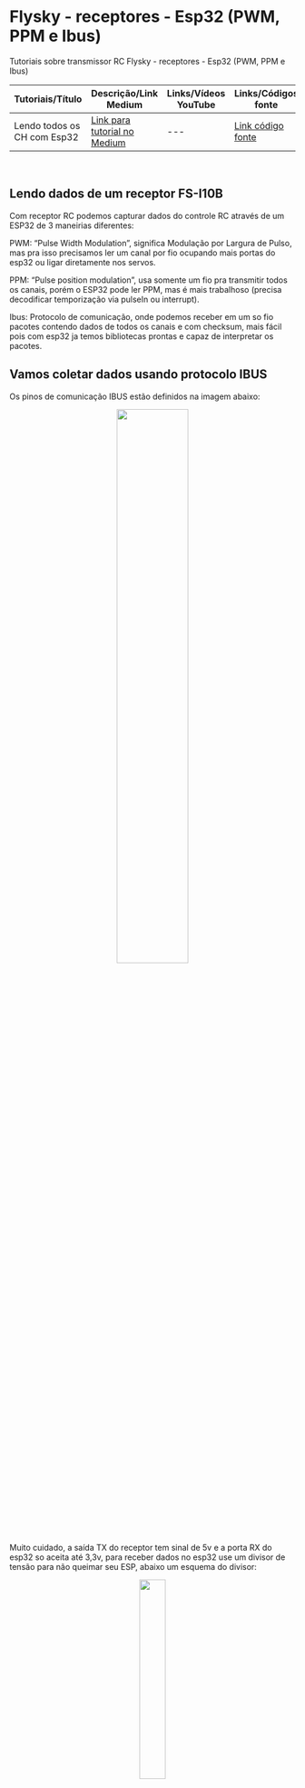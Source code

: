 # Flysky - receptores - Esp32 (PWM, PPM e Ibus)
Tutoriais sobre transmissor RC Flysky - receptores - Esp32 (PWM, PPM e Ibus)

  
| Tutoriais/Título | Descrição/Link Medium | Links/Vídeos YouTube | Links/Códigos fonte |
| --- | --- | --- | --- |
| Lendo todos os CH com Esp32 | [Link para tutorial no Medium](https://medium.com/@dev.daniel.amorim/flysky-entendendo-receptor-ia10b-0b4f2c4c30e8) | --- | [Link código fonte](https://github.com/dev-daniel-amorim/ReceptorRc_esp32_Ibus/blob/main/iBus_com_esp.ino) |
<br>

## Lendo dados de um receptor FS-I10B 
Com receptor RC podemos capturar dados do controle RC através de um ESP32 de 3 maneirias diferentes:

PWM: “Pulse Width Modulation”, significa Modulação por Largura de Pulso, mas pra isso precisamos ler um canal por fio ocupando mais portas do esp32 ou ligar diretamente nos servos.

PPM: “Pulse position modulation”, usa somente um fio pra transmitir todos os canais, porém o ESP32 pode ler PPM, mas é mais trabalhoso (precisa decodificar temporização via pulseIn ou interrupt).

Ibus: Protocolo de comunicação, onde podemos receber em um so fio pacotes contendo dados de todos os canais e com checksum, mais fácil pois com esp32 ja temos bibliotecas prontas e capaz de interpretar os pacotes.

## Vamos coletar dados usando protocolo IBUS
Os pinos de comunicação IBUS estão definidos na imagem abaixo:


<p align="center">
  <img src="https://github.com/user-attachments/assets/8ab7aae1-020c-49d2-b010-d35b90e14bb0" width="50%" />
</p>
<br>

Muito cuidado, a saída TX do receptor tem sinal de 5v e a porta RX do esp32 so aceita até 3,3v, para receber dados no esp32 use um divisor de tensão para não queimar seu ESP, abaixo um esquema do divisor:

<p align="center">
  <img src="https://github.com/user-attachments/assets/04521fc8-1cab-4c5d-a10b-1dbb73336521" width="30%" />
</p>
<br>

Basta seguir o esquema elétrico abaixo e compilar o código para o seu esp32 e você verá a mágica acontecendo:

<p align="center">
  <img src="https://github.com/user-attachments/assets/550a8f1d-9b4a-4019-880d-00df04439d4d" width="50%" />
</p>
<br>








<hr>

[<< Voltar para página inicial](https://github.com/dev-daniel-amorim)
